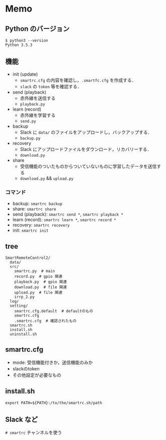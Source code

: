 # Memo

## Python のバージョン
```
$ python3 --version
Python 3.5.3
```

## 機能
- init (update)
  - `smartrc.cfg` の内容を確認し，`.smartfc.cfg` を作成する．
  - `slack` の `token` 等を確認する．
- send (playback)
  - 赤外線を送信する
  - `playback.py`
- learn (record)
  - 赤外線を学習する
  - `send.py`
- backup
  - Slack に `data/` のファイルをアップロードし，バックアップする．
  - `backup.py`
- recovery
  - Slack にアップロードファイルをダウンロード，リカバリーする．
  - `download.py`
- share
  - 受信機能のついたものからついていないものに学習したデータを送信する
  - `download.py` && `upload.py`

### コマンド
- backup: `smartrc backup`
- share: `smartrc share`
- send (playback): `smartrc send *`, `smartrc playback *`
- learn (record): `smartrc learn *`, `smartrc record *`
- recovery: `smartrc recovery`
- init: `smartrc init`

## tree
```
SmartRemoteControl2/
  data/
  src/
    smartrc.py  # main
    record.py  # gpio 関連
    playback.py  # gpio 関連
    download.py  # file 関連
    upload.py  # file 関連
    irrp_2.py
  log/
  setting/
    smartrc.cfg.default  # defaultのもの
    smartrc.cfg
    .smartrc.cfg  # 確認されたもの
  smartrc.sh
  install.sh
  uninstall.sh
```

## smartrc.cfg
- mode: 受信機能付きか，送信機能のみか
- slackのtoken
- その他設定が必要なもの

## install.sh
```
export PATH=${PATH}:/to/the/smartrc.sh/path
```

## Slack など
`# smartrc` チャンネルを使う
